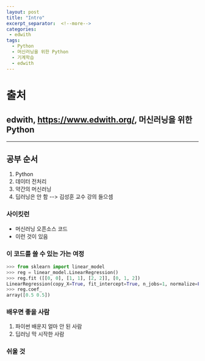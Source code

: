 ```yaml
---
layout: post
title: "Intro"
excerpt_separator:  <!--more-->
categories:
 - edwith
tags:
  - Python
  - 머신러닝을 위한 Python
  - 기계학습
  - edwith
---
```


<!--more-->

# 출처

## edwith, <https://www.edwith.org/>, 머신러닝을 위한 Python

---

## 공부 순서

1. Python
2. 데이터 전처리
3. 약간의 머신러닝
4. 딥러닝은 안 함 --> 김성훈 교수 강의 들으셈

### 사이킷런

* 머신러닝 오픈소스 코드
* 이런 것이 있음

### 이 코드를 쓸 수 있는 가는 여정

```python
>>> from sklearn import linear_model
>>> reg = linear_model.LinearRegression()
>>> reg.fit ([[0, 0], [1, 1], [2, 2]], [0, 1, 2])
LinearRegression(copy_X=True, fit_intercept=True, n_jobs=1, normalize=False)
>>> reg.coef_
array([0.5 0.5])
```

### 배우면 좋을 사람

1. 파이썬 배운지 얼마 안 된 사람
2. 딥러닝 막 시작한 사람

### 쉬울 것